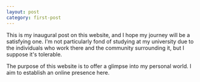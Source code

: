 ```yaml
---
layout: post
category: first-post
---
```


This is my inaugural post on this website, and I hope my journey will be a satisfying one. I'm not particularly fond of studying at my university due to the individuals who work there and the community surrounding it, but I suppose it's tolerable.

The purpose of this website is to offer a glimpse into my personal world. I aim to establish an online presence here.
